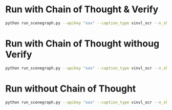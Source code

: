 # Run with Chain of Thought & Verify
```bash
python run_scenegraph.py --apikey "xxx" --caption_type vinvl_ocr --n_shot 2 --n_ensemble 1 --round 2 --iterative_strategy caption --engine chat --chain_of_thoughts --with_clip_verify --device cpu
```

# Run with Chain of Thought withoug Verify
```bash
python run_scenegraph.py --apikey "xxx" --caption_type vinvl_ocr --n_shot 2 --n_ensemble 1 --round 2 --iterative_strategy caption --engine chat --device cpu
```

# Run without Chain of Thought
```bash
python run_scenegraph.py --apikey "xxx" --caption_type vinvl_ocr --n_shot 2 --n_ensemble 1 --round 2 --iterative_strategy caption --engine chat --device cpu --all_regional_captions
```